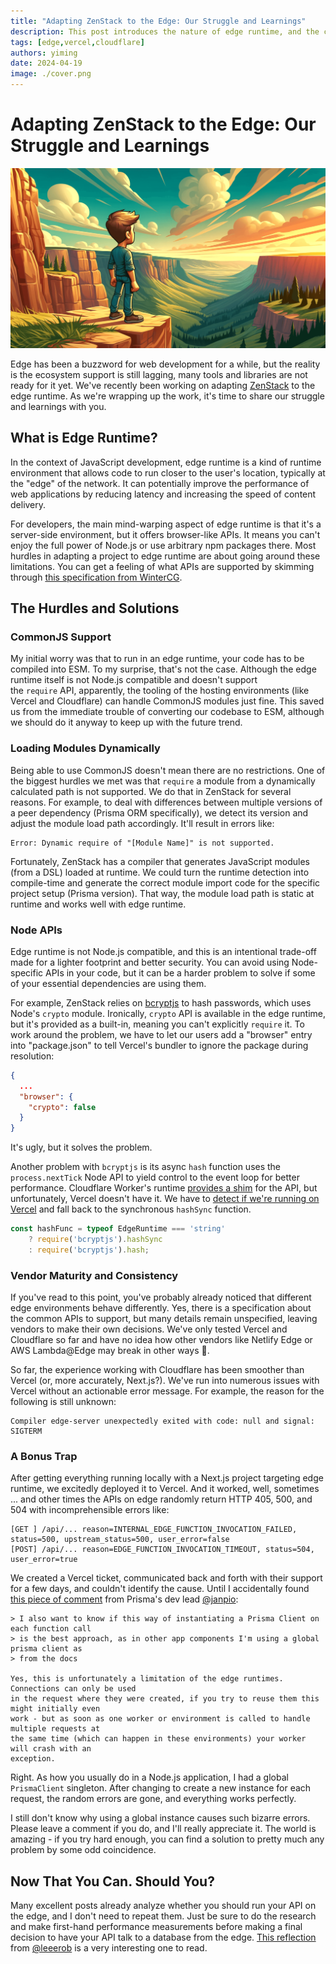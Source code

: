 ```yaml
---
title: "Adapting ZenStack to the Edge: Our Struggle and Learnings"
description: This post introduces the nature of edge runtime, and the common problems that you'll face when adapting a project to run on it.
tags: [edge,vercel,cloudflare]
authors: yiming
date: 2024-04-19
image: ./cover.png
---
```


# Adapting ZenStack to the Edge: Our Struggle and Learnings

![Cover Image](cover.png)

Edge has been a buzzword for web development for a while, but the reality is the ecosystem support is still lagging, many tools and libraries are not ready for it yet. We've recently been working on adapting [ZenStack](https://zenstack.dev) to the edge runtime. As we're wrapping up the work, it's time to share our struggle and learnings with you.

<!--truncate-->

## What is Edge Runtime?

In the context of JavaScript development, edge runtime is a kind of runtime environment that allows code to run closer to the user's location, typically at the "edge" of the network. It can potentially improve the performance of web applications by reducing latency and increasing the speed of content delivery.

For developers, the main mind-warping aspect of edge runtime is that it's a server-side environment, but it offers browser-like APIs. It means you can't enjoy the full power of Node.js or use arbitrary npm packages there. Most hurdles in adapting a project to edge runtime are about going around these limitations. You can get a feeling of what APIs are supported by skimming through [this specification from WinterCG](https://common-min-api.proposal.wintercg.org/). 

## The Hurdles and Solutions

### CommonJS Support

My initial worry was that to run in an edge runtime, your code has to be compiled into ESM. To my surprise, that's not the case. Although the edge runtime itself is not Node.js compatible and doesn't support the `require` API, apparently, the tooling of the hosting environments (like Vercel and Cloudflare) can handle CommonJS modules just fine. This saved us from the immediate trouble of converting our codebase to ESM, although we should do it anyway to keep up with the future trend.

### Loading Modules Dynamically

Being able to use CommonJS doesn't mean there are no restrictions. One of the biggest hurdles we met was that `require` a module from a dynamically calculated path is not supported. We do that in ZenStack for several reasons. For example, to deal with differences between multiple versions of a peer dependency (Prisma ORM specifically), we detect its version and adjust the module load path accordingly. It'll result in errors like:

```
Error: Dynamic require of "[Module Name]" is not supported.
```

Fortunately, ZenStack has a compiler that generates JavaScript modules (from a DSL) loaded at runtime. We could turn the runtime detection into compile-time and generate the correct module import code for the specific project setup (Prisma version). That way, the module load path is static at runtime and works well with edge runtime.

### Node APIs

Edge runtime is not Node.js compatible, and this is an intentional trade-off made for a lighter footprint and better security. You can avoid using Node-specific APIs in your code, but it can be a harder problem to solve if some of your essential dependencies are using them.

For example, ZenStack relies on [bcryptjs](https://github.com/dcodeIO/bcrypt.js) to hash passwords, which uses Node's `crypto` module. Ironically, `crypto` API is available in the edge runtime, but it's provided as a built-in, meaning you can't explicitly `require` it. To work around the problem, we have to let our users add a "browser" entry into "package.json" to tell Vercel's bundler to ignore the package during resolution:

```json
{
  ...
  "browser": {
    "crypto": false
  }
}
```

It's ugly, but it solves the problem.

Another problem with `bcryptjs` is its async `hash` function uses the `process.nextTick` Node API to yield control to the event loop for better performance. Cloudflare Worker's runtime [provides a shim](https://developers.cloudflare.com/workers/runtime-apis/nodejs/process/) for the API, but unfortunately, Vercel doesn't have it. We have to [detect if we're running on Vercel](https://edge-runtime.vercel.app/features/available-apis#addressing-the-runtime) and fall back to the synchronous `hashSync` function.

```ts
const hashFunc = typeof EdgeRuntime === 'string' 
    ? require('bcryptjs').hashSync 
    : require('bcryptjs').hash;
```

### Vendor Maturity and Consistency

If you've read to this point, you've probably already noticed that different edge environments behave differently. Yes, there is a specification about the common APIs to support, but many details remain unspecified, leaving vendors to make their own decisions. We've only tested Vercel and Cloudflare so far and have no idea how other vendors like Netlify Edge or AWS Lambda@Edge may break in other ways 🤔.

So far, the experience working with Cloudflare has been smoother than Vercel (or, more accurately, Next.js?). We've run into numerous issues with Vercel without an actionable error message. For example, the reason for the following is still unknown:

```
Compiler edge-server unexpectedly exited with code: null and signal: SIGTERM
```

### A Bonus Trap

After getting everything running locally with a Next.js project targeting edge runtime, we excitedly deployed it to Vercel. And it worked, well, sometimes ... and other times the APIs on edge randomly return HTTP 405, 500, and 504 with incomprehensible errors like: 

```
[GET ] /api/... reason=INTERNAL_EDGE_FUNCTION_INVOCATION_FAILED, status=500, upstream_status=500, user_error=false
[POST] /api/... reason=EDGE_FUNCTION_INVOCATION_TIMEOUT, status=504, user_error=true
```

We created a Vercel ticket, communicated back and forth with their support for a few days, and couldn't identify the cause. Until I accidentally found [this piece of comment](https://github.com/prisma/prisma/issues/20566#issuecomment-2021594203) from Prisma's dev lead [@janpio](https://github.com/janpio):

```
> I also want to know if this way of instantiating a Prisma Client on each function call
> is the best approach, as in other app components I'm using a global prisma client as 
> from the docs

Yes, this is unfortunately a limitation of the edge runtimes. Connections can only be used
in the request where they were created, if you try to reuse them this might initially even
work - but as soon as one worker or environment is called to handle multiple requests at
the same time (which can happen in these environments) your worker will crash with an
exception.
```

Right. As how you usually do in a Node.js application, I had a global `PrismaClient` singleton. After changing to create a new instance for each request, the random errors are gone, and everything works perfectly. 

I still don't know why using a global instance causes such bizarre errors. Please leave a comment if you do, and I'll really appreciate it. The world is amazing - if you try hard enough, you can find a solution to pretty much any problem by some odd coincidence.

## Now That You Can. Should You?

Many excellent posts already analyze whether you should run your API on the edge, and I don't need to repeat them. Just be sure to do the research and make first-hand performance measurements before making a final decision to have your API talk to a database from the edge. [This reflection](https://twitter.com/leeerob/status/1780705942734331983) from [@leeerob](https://twitter.com/leeerob) is a very interesting one to read.
